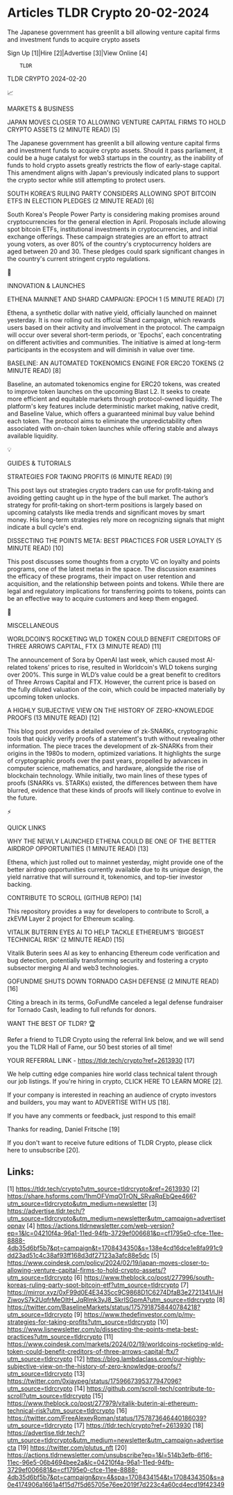 # Articles TLDR Crypto 20-02-2024

The Japanese government has greenlit a bill allowing venture capital
firms and investment funds to acquire crypto assets  

Sign Up [1]|Hire [2]|Advertise [3]|View Online [4] 

		TLDR 

TLDR CRYPTO 2024-02-20

📈 

MARKETS & BUSINESS

 JAPAN MOVES CLOSER TO ALLOWING VENTURE CAPITAL FIRMS TO HOLD CRYPTO
ASSETS (2 MINUTE READ) [5] 

 The Japanese government has greenlit a bill allowing venture capital
firms and investment funds to acquire crypto assets. Should it pass
parliament, it could be a huge catalyst for web3 startups in the
country, as the inability of funds to hold crypto assets greatly
restricts the flow of early-stage capital. This amendment aligns with
Japan's previously indicated plans to support the crypto sector while
still attempting to protect users. 

 SOUTH KOREA’S RULING PARTY CONSIDERS ALLOWING SPOT BITCOIN ETFS IN
ELECTION PLEDGES (2 MINUTE READ) [6] 

 South Korea's People Power Party is considering making promises
around cryptocurrencies for the general election in April. Proposals
include allowing spot bitcoin ETFs, institutional investments in
cryptocurrencies, and initial exchange offerings. These campaign
strategies are an effort to attract young voters, as over 80% of the
country's cryptocurrency holders are aged between 20 and 30. These
pledges could spark significant changes in the country's current
stringent crypto regulations. 

🚀 

INNOVATION & LAUNCHES

 ETHENA MAINNET AND SHARD CAMPAIGN: EPOCH 1 (5 MINUTE READ) [7] 

 Ethena, a synthetic dollar with native yield, officially launched on
mainnet yesterday. It is now rolling out its official Shard campaign,
which rewards users based on their activity and involvement in the
protocol. The campaign will occur over several short-term periods, or
'Epochs', each concentrating on different activities and communities.
The initiative is aimed at long-term participants in the ecosystem and
will diminish in value over time. 

 BASELINE: AN AUTOMATED TOKENOMICS ENGINE FOR ERC20 TOKENS (2 MINUTE
READ) [8] 

 Baseline, an automated tokenomics engine for ERC20 tokens, was
created to improve token launches on the upcoming Blast L2. It seeks
to create more efficient and equitable markets through protocol-owned
liquidity. The platform's key features include deterministic market
making, native credit, and Baseline Value, which offers a guaranteed
minimal buy value behind each token. The protocol aims to eliminate
the unpredictability often associated with on-chain token launches
while offering stable and always available liquidity. 

💡 

GUIDES & TUTORIALS

 STRATEGIES FOR TAKING PROFITS (6 MINUTE READ) [9] 

 This post lays out strategies crypto traders can use for
profit-taking and avoiding getting caught up in the hype of the bull
market. The author’s strategy for profit-taking on short-term
positions is largely based on upcoming catalysts like media trends and
significant moves by smart money. His long-term strategies rely more
on recognizing signals that might indicate a bull cycle's end. 

 DISSECTING THE POINTS META: BEST PRACTICES FOR USER LOYALTY (5 MINUTE
READ) [10] 

 This post discusses some thoughts from a crypto VC on loyalty and
points programs, one of the latest metas in the space. The discussion
examines the efficacy of these programs, their impact on user
retention and acquisition, and the relationship between points and
tokens. While there are legal and regulatory implications for
transferring points to tokens, points can be an effective way to
acquire customers and keep them engaged. 

🦄 

MISCELLANEOUS

 WORLDCOIN’S ROCKETING WLD TOKEN COULD BENEFIT CREDITORS OF THREE
ARROWS CAPITAL, FTX (3 MINUTE READ) [11] 

 The announcement of Sora by OpenAI last week, which caused most
AI-related tokens’ prices to rise, resulted in Worldcoin's WLD
tokens surging over 200%. This surge in WLD’s value could be a great
benefit to creditors of Three Arrows Capital and FTX. However, the
current price is based on the fully diluted valuation of the coin,
which could be impacted materially by upcoming token unlocks. 

 A HIGHLY SUBJECTIVE VIEW ON THE HISTORY OF ZERO-KNOWLEDGE PROOFS (13
MINUTE READ) [12] 

 This blog post provides a detailed overview of zk-SNARKs,
cryptographic tools that quickly verify proofs of a statement's truth
without revealing other information. The piece traces the development
of zk-SNARKs from their origins in the 1980s to modern, optimized
variations. It highlights the surge of cryptographic proofs over the
past years, propelled by advances in computer science, mathematics,
and hardware, alongside the rise of blockchain technology. While
initially, two main lines of these types of proofs (SNARKs vs. STARKs)
existed, the differences between them have blurred, evidence that
these kinds of proofs will likely continue to evolve in the future. 

⚡ 

QUICK LINKS

 WHY THE NEWLY LAUNCHED ETHENA COULD BE ONE OF THE BETTER AIRDROP
OPPORTUNITIES (1 MINUTE READ) [13] 

 Ethena, which just rolled out to mainnet yesterday, might provide one
of the better airdrop opportunities currently available due to its
unique design, the yield narrative that will surround it, tokenomics,
and top-tier investor backing. 

 CONTRIBUTE TO SCROLL (GITHUB REPO) [14] 

 This repository provides a way for developers to contribute to
Scroll, a zkEVM Layer 2 project for Ethereum scaling. 

 VITALIK BUTERIN EYES AI TO HELP TACKLE ETHEREUM’S 'BIGGEST
TECHNICAL RISK' (2 MINUTE READ) [15] 

 Vitalik Buterin sees AI as key to enhancing Ethereum code
verification and bug detection, potentially transforming security and
fostering a crypto subsector merging AI and web3 technologies. 

 GOFUNDME SHUTS DOWN TORNADO CASH DEFENSE (2 MINUTE READ) [16] 

 Citing a breach in its terms, GoFundMe canceled a legal defense
fundraiser for Tornado Cash, leading to full refunds for donors. 

WANT THE BEST OF TLDR? 🏆

Refer a friend to TLDR Crypto using the referral link below, and we
will send you the TLDR Hall of Fame, our 50 best stories of all time!

YOUR REFERRAL LINK - https://tldr.tech/crypto?ref=2613930 [17]

 We help cutting edge companies hire world class technical talent
through our job listings. If you're hiring in crypto, CLICK HERE TO
LEARN MORE [2]. 

If your company is interested in reaching an audience of crypto
investors and builders, you may want to ADVERTISE WITH US [18]. 

If you have any comments or feedback, just respond to this email! 

Thanks for reading, 
Daniel Fritsche [19] 

If you don't want to receive future editions of TLDR Crypto,
please click here to unsubscribe [20]. 

 

Links:
------
[1] https://tldr.tech/crypto?utm_source=tldrcrypto&ref=2613930
[2] https://share.hsforms.com/1hmOFVmqOTrON_SRvaRqEbQee466?utm_source=tldrcrypto&utm_medium=newsletter
[3] https://advertise.tldr.tech/?utm_source=tldrcrypto&utm_medium=newsletter&utm_campaign=advertisetopnav
[4] https://actions.tldrnewsletter.com/web-version?ep=1&lc=04210f4a-96a1-11ed-94fb-3729ef006681&p=cf1795e0-cfce-11ee-8888-4db35d6bf5b7&pt=campaign&t=1708434350&s=138e4cd16dce1e8fa991c9dd23ad51c4c38af93ff168d3df27123a3afc88e5dc
[5] https://www.coindesk.com/policy/2024/02/19/japan-moves-closer-to-allowing-venture-capital-firms-to-hold-crypto-assets/?utm_source=tldrcrypto
[6] https://www.theblock.co/post/277996/south-koreas-ruling-party-spot-bitcoin-etf?utm_source=tldrcrypto
[7] https://mirror.xyz/0xF99d0E4E3435cc9C9868D1C6274DfaB3e2721341/lJHZjwoyS7k2UqfrMeOItH_JqRlmk3yJ8_SkrISGpmA?utm_source=tldrcrypto
[8] https://twitter.com/BaselineMarkets/status/1757918758440784218?utm_source=tldrcrypto
[9] https://www.thedefinvestor.com/p/my-strategies-for-taking-profits?utm_source=tldrcrypto
[10] https://www.lisnewsletter.com/p/dissecting-the-points-meta-best-practices?utm_source=tldrcrypto
[11] https://www.coindesk.com/markets/2024/02/19/worldcoins-rocketing-wld-token-could-benefit-creditors-of-three-arrows-capital-ftx/?utm_source=tldrcrypto
[12] https://blog.lambdaclass.com/our-highly-subjective-view-on-the-history-of-zero-knowledge-proofs/?utm_source=tldrcrypto
[13] https://twitter.com/0xjaypeg/status/1759667395377947096?utm_source=tldrcrypto
[14] https://github.com/scroll-tech/contribute-to-scroll?utm_source=tldrcrypto
[15] https://www.theblock.co/post/277979/vitalik-buterin-ai-ethereum-technical-risk?utm_source=tldrcrypto
[16] https://twitter.com/FreeAlexeyRoman/status/1757873646440186039?utm_source=tldrcrypto
[17] https://tldr.tech/crypto?ref=2613930
[18] https://advertise.tldr.tech/?utm_source=tldrcrypto&utm_medium=newsletter&utm_campaign=advertisecta
[19] https://twitter.com/plutus_nft
[20] https://actions.tldrnewsletter.com/unsubscribe?ep=1&l=514b3efb-6f16-11ec-96e5-06b4694bee2a&lc=04210f4a-96a1-11ed-94fb-3729ef006681&p=cf1795e0-cfce-11ee-8888-4db35d6bf5b7&pt=campaign&pv=4&spa=1708434154&t=1708434350&s=a0e4174906a1661a4f15d7f5d65705e76ee2019f7d223c4a60cd4ecd19f42349
